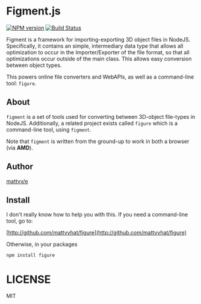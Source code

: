 # Figment.js

[![NPM version](https://badge.fury.io/js/figment.png)](http://badge.fury.io/js/figment)
[![Build Status](https://travis-ci.org/internet-research-labs/Figment.js.png?branch=master)](https://travis-ci.org/internet-research-labs/Figment.js)

Figment is a framework for importing-exporting 3D object files in NodeJS.
Specifically, it contains an simple, intermediary data type that allows all
optimization to occur in the Importer/Exporter of the file format, so that all
optimizations occur outside of the main class. This allows easy conversion
between object types.

This powers online file converters and WebAPIs, as well as a command-line tool:
`figure`.

## About

`figment` is a set of tools used for converting between 3D-object file-types in
NodeJS. Additionally, a related project exists called `figure` which is a
command-line tool, using `figment`.

Note that `figment` is written from the ground-up to work in both a browser
(via **AMD**).

## Author

[mattvv/e](http://twitter.com/mattvvhatever)

## Install

I don't really know how to help you with this. If you need a command-line tool,
go to:

[http://github.com/mattvvhat/figure](http://github.com/mattvvhat/figure)

Otherwise, in your packages

`npm install figure`

# LICENSE

MIT

